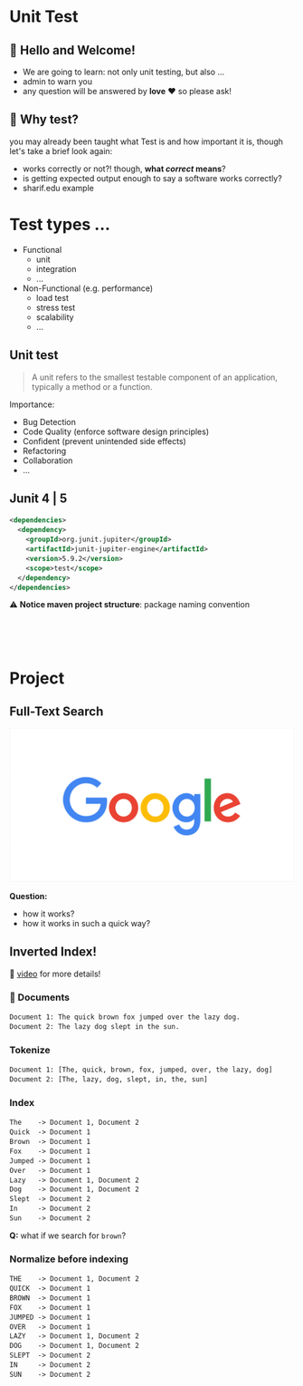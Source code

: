 # Unit Test

## 👋 Hello and Welcome!
- We are going to learn: not only unit testing, but also ...
- admin to warn you
- any question will be answered by **love** ❤️ so please ask!

## 🤔 Why test?

you may already been taught what Test is and how important it is, though let's take a brief look again:

-  works correctly or not?! though, **what _correct_ means**? 
- is getting expected output enough to say a software works correctly?
- sharif.edu example

# Test types ...
- Functional
  - unit 
  - integration
  - ...
- Non-Functional (e.g. performance)
  - load test
  - stress test
  - scalability
  - ...

## Unit test
> A unit refers to the smallest testable component of an application, typically a method or a function.

Importance:
- Bug Detection
- Code Quality (enforce software design principles)
- Confident (prevent unintended side effects)
- Refactoring 
- Collaboration
- ...

## Junit 4 | 5
```xml
<dependencies>
  <dependency>
    <groupId>org.junit.jupiter</groupId>
    <artifactId>junit-jupiter-engine</artifactId>
    <version>5.9.2</version>
    <scope>test</scope>
  </dependency>
</dependencies>
```
⚠️ **Notice maven project structure**: package naming convention

<br>
<br>
<br>

# Project

## Full-Text Search
![google animated logo](src/main/resources/Images/google.gif)

**Question:**
- how it works?
- how it works in such a quick way?

## Inverted Index!
🎥 [video](https://m.youtube.com/watch?v=Wf6HbY2PQDw) for more details!
### 📄 Documents
```dtd
Document 1: The quick brown fox jumped over the lazy dog.
Document 2: The lazy dog slept in the sun.
```

### Tokenize
```dtd
Document 1: [The, quick, brown, fox, jumped, over, the lazy, dog]
Document 2: [The, lazy, dog, slept, in, the, sun]
```

### Index
```dtd
The    -> Document 1, Document 2
Quick  -> Document 1
Brown  -> Document 1
Fox    -> Document 1
Jumped -> Document 1
Over   -> Document 1
Lazy   -> Document 1, Document 2
Dog    -> Document 1, Document 2
Slept  -> Document 2
In     -> Document 2
Sun    -> Document 2
```

**Q:** what if we search for `brown`?

### Normalize before indexing
```dtd
THE    -> Document 1, Document 2
QUICK  -> Document 1
BROWN  -> Document 1
FOX    -> Document 1
JUMPED -> Document 1
OVER   -> Document 1
LAZY   -> Document 1, Document 2
DOG    -> Document 1, Document 2
SLEPT  -> Document 2
IN     -> Document 2
SUN    -> Document 2
```


